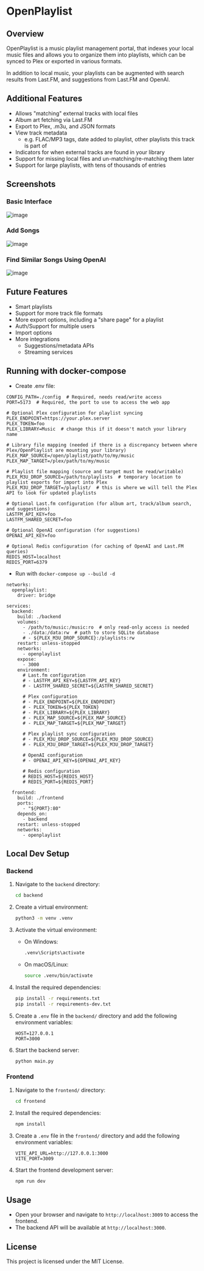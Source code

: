 # OpenPlaylist

## Overview
OpenPlaylist is a music playlist management portal, that indexes your local music files and allows you to organize them into playlists, which can be synced to Plex or exported in various formats.

In addition to local music, your playlists can be augmented with search results from Last.FM, and suggestions from Last.FM and OpenAI.

## Additional Features
- Allows "matching" external tracks with local files
- Album art fetching via Last.FM
- Export to Plex, .m3u, and JSON formats
- View track metadata
  - e.g. FLAC/MP3 tags, date added to playlist, other playlists this track is part of
- Indicators for when external tracks are found in your library
- Support for missing local files and un-matching/re-matching them later
- Support for large playlists, with tens of thousands of entries

## Screenshots
### Basic Interface
![image](https://github.com/user-attachments/assets/261a57b1-773e-480a-8842-250b77c9d25b)

### Add Songs
![image](https://github.com/user-attachments/assets/361570f9-766b-4fdc-94cf-b1bdfd484723)

### Find Similar Songs Using OpenAI
![image](https://github.com/user-attachments/assets/3fc0cc80-1f2f-4b70-ac2b-500649dffcf9)

## Future Features
- Smart playlists
- Support for more track file formats
- More export options, including a "share page" for a playlist
- Auth/Support for multiple users
- Import options
- More integrations
  - Suggestions/metadata APIs
  - Streaming services

## Running with docker-compose
- Create .env file:
```
CONFIG_PATH=./config  # Required, needs read/write access
PORT=5173  # Required, the port to use to access the web app

# Optional Plex configuration for playlist syncing
PLEX_ENDPOINT=https://your.plex.server
PLEX_TOKEN=foo
PLEX_LIBRARY=Music  # change this if it doesn't match your library name

# Library file mapping (needed if there is a discrepancy between where Plex/OpenPlaylist are mounting your library)
PLEX_MAP_SOURCE=/open/playlist/path/to/my/music
PLEX_MAP_TARGET=/plex/path/to/my/music

# Playlist file mapping (source and target must be read/writable)
PLEX_M3U_DROP_SOURCE=/path/to/playlists  # temporary location to playlist exports for import into Plex
PLEX_M3U_DROP_TARGET=/playlist/  # this is where we will tell the Plex API to look for updated playlists

# Optional Last.fm configuration (for album art, track/album search, and suggestions)
LASTFM_API_KEY=foo
LASTFM_SHARED_SECRET=foo

# Optional OpenAI configuration (for suggestions)
OPENAI_API_KEY=foo

# Optional Redis configuration (for caching of OpenAI and Last.FM queries)
REDIS_HOST=localhost
REDIS_PORT=6379
```

- Run with `docker-compose up --build -d`
```
networks:
  openplaylist:
    driver: bridge

services:
  backend:
    build: ./backend
    volumes:
      - /path/to/music:/music:ro  # only read-only access is needed
      - ./data:/data:rw  # path to store SQLite database
      # - ${PLEX_M3U_DROP_SOURCE}:/playlists:rw
    restart: unless-stopped
    networks:
      - openplaylist
    expose:
      - 3000
    environment:
      # Last.fm configuration
      # - LASTFM_API_KEY=${LASTFM_API_KEY}
      # - LASTFM_SHARED_SECRET=${LASTFM_SHARED_SECRET}

      # Plex configuration
      # - PLEX_ENDPOINT=${PLEX_ENDPOINT}
      # - PLEX_TOKEN=${PLEX_TOKEN}
      # - PLEX_LIBRARY=${PLEX_LIBRARY}
      # - PLEX_MAP_SOURCE=${PLEX_MAP_SOURCE}
      # - PLEX_MAP_TARGET=${PLEX_MAP_TARGET}

      # Plex playlist sync configuration
      # - PLEX_M3U_DROP_SOURCE=${PLEX_M3U_DROP_SOURCE}
      # - PLEX_M3U_DROP_TARGET=${PLEX_M3U_DROP_TARGET}

      # OpenAI configuration
      # - OPENAI_API_KEY=${OPENAI_API_KEY}

      # Redis configuration
      # REDIS_HOST=${REDIS_HOST}
      # REDIS_PORT=${REDIS_PORT}

  frontend:
    build: ./frontend
    ports:
      - "${PORT}:80"
    depends_on:
      - backend
    restart: unless-stopped
    networks:
      - openplaylist
```

## Local Dev Setup

### Backend

1. Navigate to the `backend` directory:

    ```sh
    cd backend
    ```

2. Create a virtual environment:

    ```sh
    python3 -m venv .venv
    ```

3. Activate the virtual environment:

    - On Windows:

        ```sh
        .venv\Scripts\activate
        ```

    - On macOS/Linux:

        ```sh
        source .venv/bin/activate
        ```

4. Install the required dependencies:

    ```sh
    pip install -r requirements.txt
    pip install -r requirements-dev.txt
    ```

5. Create a `.env` file in the `backend/` directory and add the following environment variables:

    ```env
    HOST=127.0.0.1
    PORT=3000
    ```

6. Start the backend server:

    ```sh
    python main.py
    ```

### Frontend

1. Navigate to the `frontend/` directory:

    ```sh
    cd frontend
    ```

2. Install the required dependencies:

    ```sh
    npm install
    ```

3. Create a `.env` file in the `frontend/` directory and add the following environment variables:

    ```env
    VITE_API_URL=http://127.0.0.1:3000
    VITE_PORT=3009
    ```

4. Start the frontend development server:

    ```sh
    npm run dev
    ```

## Usage

- Open your browser and navigate to `http://localhost:3009` to access the frontend.
- The backend API will be available at `http://localhost:3000`.

## License

This project is licensed under the MIT License.
